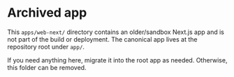 # Archived app

This `apps/web-next/` directory contains an older/sandbox Next.js app and is not part of the build or deployment. The canonical app lives at the repository root under `app/`.

If you need anything here, migrate it into the root app as needed. Otherwise, this folder can be removed.


